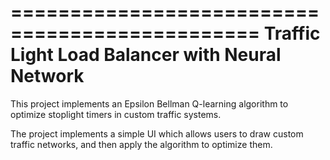 ===============================================
Traffic Light Load Balancer with Neural Network
===============================================

This project implements an Epsilon Bellman Q-learning algorithm to optimize stoplight timers in custom traffic systems.

The project implements a simple UI which allows users to draw custom traffic networks, and then apply the algorithm to optimize them.

